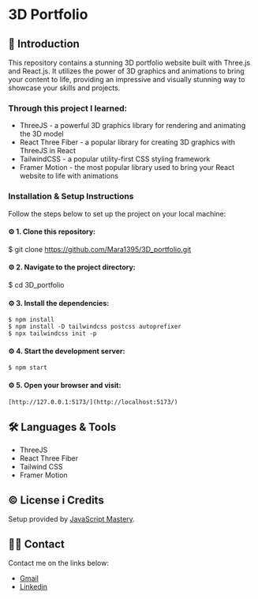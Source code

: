 # 3D Portfolio

## 📄 Introduction

This repository contains a stunning 3D portfolio website built with Three.js and React.js. It utilizes the power of 3D graphics and animations to bring your content to life, providing an impressive and visually stunning way to showcase your skills and projects.



### Through this project I learned:
* ThreeJS - a powerful 3D graphics library for rendering and animating the 3D model
* React Three Fiber - a popular library for creating 3D graphics with ThreeJS in React
* TailwindCSS - a popular utility-first CSS styling framework
* Framer Motion - the most popular library used to bring your React website to life with animations 

### Installation & Setup Instructions
Follow the steps below to set up the project on your local machine:

#### ⚙️ 1. Clone this repository:
   $ git clone https://github.com/Mara1395/3D_portfolio.git
   
#### ⚙️ 2. Navigate to the project directory:
   $ cd 3D_portfolio

#### ⚙️ 3. Install the dependencies:
    $ npm install
    $ npm install -D tailwindcss postcss autoprefixer
    $ npx tailwindcss init -p
    
#### ⚙️ 4. Start the development server:
    $ npm start

#### ⚙️ 5. Open your browser and visit:
    [http://127.0.0.1:5173/](http://localhost:5173/)


## 🛠 Languages & Tools
* ThreeJS
* React Three Fiber
* Tailwind CSS
* Framer Motion


## ©️ License i Credits
Setup provided by [JavaScript Mastery](https://github.com/adrianhajdin/).

## ✍🏻 Contact
Contact me on the links below:
* <a href="mailto:jelcic.marija@gmail.com">Gmail</a>
* [Linkedin](https://www.linkedin.com/in/marija-jel%C4%8Di%C4%87-1b958a24a)

